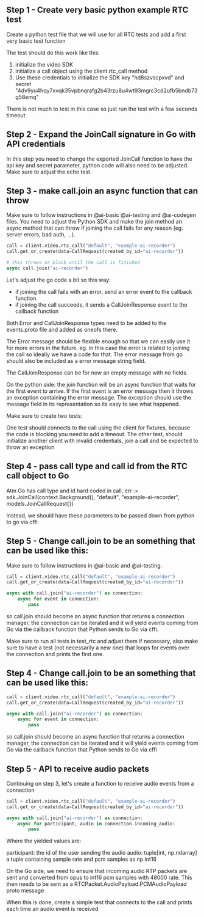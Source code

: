 ## Step 1 - Create very basic python example RTC test

Create a python test file that we will use for all RTC tests and add a first very basic test function

The test should do this work like this:

1. initialize the video SDK
2. initialize a call object using the client.rtc_call method
3. Use these credentials to initialize the SDK key "hd8szvscpxvd" and secret "4dv9yu4hqy7xvqk35vpbnqrafg2b43rzu8u4wt93mgrc3cd2ufb5bndb73g58emq"

There is not much to test in this case so just run the test with a few seconds timeout

## Step 2 - Expand the JoinCall signature in Go with API credentials

In this step you need to change the exported JoinCall function to have the api key and secret parameter, python code will also need to be adjusted. Make sure to adjust the echo test.

## Step 3 - make call.join an async function that can throw

Make sure to follow instructions in @ai-basic @ai-testing and @ai-codegen files. You need to adjust the Python SDK and make the join method an async method that can throw if joining the call fails for any reason (eg. server errors, bad auth, ...).

```python
call = client.video.rtc_call("default", "example-ai-recorder")
call.get_or_create(data=CallRequest(created_by_id="ai-recorder"))

# this throws or block until the call is finished
async call.join("ai-recorder")
```

Let's adjust the go code a bit so this way:

- if joining the call fails with an error, send an error event to the callback function
- if joining the call succeeds, it sends a CallJoinResponse event to the callback function

Both Error and CallJoinResponse types need to be added to the events.proto file and added as oneofs there.

The Error message should be flexible enough so that we can easily use it for more errors in the future. eg. in this case the error is related to joining the call so ideally we have a code for that. The error message from go should also be included as a error message string field.

The CallJoinResponse can be for now an empty message with no fields.

On the python side: the join function will be an async function that waits for the first event to arrive. If the first event is an error message then it throws an exception containing the error message. The exception should use the message field in its representation so its easy to see what happened.

Make sure to create two tests:

One test should connects to the call using the client for fixtures, because the code is blocking you need to add a timeout.
The other test, should initialize another client with invalid credentials, join a call and be expected to throw an exception


## Step 4 - pass call type and call id from the RTC call object to Go

Atm Go has call type and id hard coded in call, err := sdk.JoinCall(context.Background(), "default", "example-ai-recorder", models.JoinCallRequest{})

Instead, we should have these parameters to be passed down from python to go via cffi

## Step 5 - Change call.join to be an something that can be used like this:

Make sure to follow instructions in @ai-basic and @ai-testing.

```python
call = client.video.rtc_call("default", "example-ai-recorder")
call.get_or_create(data=CallRequest(created_by_id="ai-recorder"))

async with call.join("ai-recorder") as connection:
    async for event in connection:
        pass
```

so call.join should become an async function that returns a connection manager, the connection can be iterated and it will yield events coming from Go via the callback function that Python sends to Go via cffi.

Make sure to run all tests in test_rtc and adjust them if necessary, also make sure to have a test (not necessarily a new one) that loops for events over the connection and prints the first one.

## Step 4 - Change call.join to be an something that can be used like this:


```python
call = client.video.rtc_call("default", "example-ai-recorder")
call.get_or_create(data=CallRequest(created_by_id="ai-recorder"))

async with call.join("ai-recorder") as connection:
    async for event in connection:
        pass
```

so call.join should become an async function that returns a connection manager, the connection can be iterated and it will yield events coming from Go via the callback function that Python sends to Go via cffi

## Step 5 - API to receive audio packets

Continuing on step 3, let's create a function to receive audio events from a connection

```python
call = client.video.rtc_call("default", "example-ai-recorder")
call.get_or_create(data=CallRequest(created_by_id="ai-recorder"))

async with call.join("ai-recorder") as connection:
    async for participant, audio in connection.incoming_audio:
        pass

```

Where the yielded values are:

participant: the id of the user sending the audio
audio: tuple[int, np.ndarray] a tuple containing sample rate and pcm samples as np.int16

On the Go side, we need to ensure that incoming audio RTP packets are sent and converted from opus to int16 pcm samples with 48000 rate. This then needs to be sent as a RTCPacket.AudioPayload.PCMAudioPayload proto message

When this is done, create a simple test that connects to the call and prints each time an audio event is received
